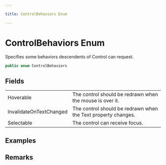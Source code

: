 ```yaml
---

title: ControlBehaviors Enum

---
```


# ControlBehaviors Enum

Specifies some behaviors descendents of Control can request.

```csharp
public enum ControlBehaviors 
```

## Fields

<table>
<tr><td>Hoverable</td><td>The control should be redrawn when the mouse is over it.</td></tr>
<tr><td>InvalidateOnTextChanged</td><td>The control should be redrawn when the Text property changes.</td></tr>
<tr><td>Selectable</td><td>The control can receive focus.</td></tr>
</table>

<!-- Only change content below this line, anything above this line will be lost when regenerated. -->

## Examples

## Remarks

